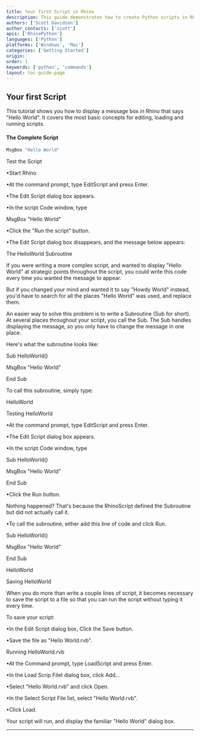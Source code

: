 ```yaml
---
title: Your first Script in Rhino
description: This guide demonstrates how to create Python scripts in Rhino.
authors: ['Scott Davidson']
author_contacts: ['scott']
apis: ['RhinoPython']
languages: ['Python']
platforms: ['Windows', 'Mac']
categories: ['Getting Started']
origin:
order: 1
keywords: ['python', 'commands']
layout: toc-guide-page
---
```


## Your first Script

This tutorial shows you how to display a message box in Rhino that says "Hello World". It covers the most basic concepts for editing,  loading and running scripts.

#### The Complete Script

```python
MsgBox "Hello World"
```
Test the Script

•Start Rhino


•At the command prompt, type EditScript and press Enter.


•The Edit Script dialog box appears.


•In the script Code window, type


MsgBox "Hello World"

•Click the "Run the script" button.


•The Edit Script dialog box disappears, and the message below appears:




The HelloWorld Subroutine

If you were writing a more complex script, and wanted to display "Hello World" at strategic points throughout the script, you could write this code every time you wanted the message to appear.

But if you changed your mind and wanted it to say "Howdy World" instead, you'd have to search for all the places "Hello World" was used, and replace them.

An easier way to solve this problem is to write a Subroutine (Sub for short).  At several places throughout your script, you call the Sub.  The Sub handles displaying the message, so you only have to change the message in one place.

Here's what the subroutine looks like:

Sub HelloWorld()

MsgBox "Hello World"

End Sub

To call this subroutine, simply type:

HelloWorld

Testing HelloWorld

•At the command prompt, type EditScript and press Enter.


•The Edit Script dialog box appears.


•In the script Code window, type


Sub HelloWorld()

MsgBox "Hello World"

End Sub

•Click the Run button.


Nothing happened? That's because the RhinoScript defined the Subroutine but did not actually call it.

•To call the subroutine, either add this line of code and click Run.


Sub HelloWorld()

MsgBox "Hello World"

End Sub

HelloWorld

Saving HelloWorld

When you do more than write a couple lines of script, it becomes necessary to save the script to a file so that you can run the script without typing it every time.

To save your script:

•In the Edit Script dialog box, Click the Save button.


•Save the file as "Hello World.rvb".


Running HelloWorld.rvb

•At the Command prompt, type LoadScript and press Enter.


•In the Load Scrip Filet dialog box, click Add...


•Select "Hello World.rvb" and click Open.


•In the Select Script File list, select "Hello World.rvb".


•Click Load.


Your script will run, and display the familiar "Hello World" dialog box.

---